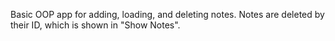Basic OOP app for adding, loading, and deleting notes. Notes are deleted by their ID, which is shown in "Show Notes".
